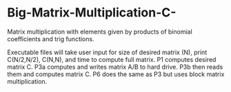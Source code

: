 # Big-Matrix-Multiplication-C-

Matrix multiplication with elements given by products of binomial coefficients and trig functions.


Executable files will take user input for size of desired matrix (N), print C(N/2,N/2), C(N,N), and time to 
compute full matrix. P1 computes desired matrix C. P3a computes and writes matrix A/B to hard drive. P3b then reads them 
and computes matrix C. P6 does the same as P3 but uses block matrix multiplication. 

